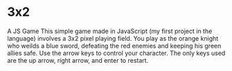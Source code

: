 # 3x2
A JS Game
This simple game made in JavaScript (my first project in the language) involves a 3x2 pixel playing field. 
You play as the orange knight who weilds a blue sword, defeating the red enemies and keeping his green allies safe.
Use the arrow keys to control your character. The only keys used are the up arrow, right arrow, and enter to restart.
